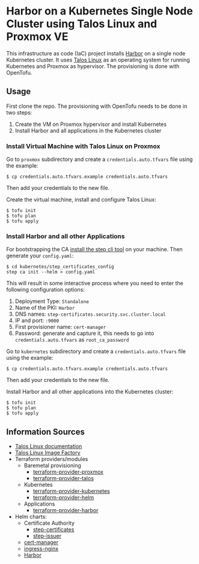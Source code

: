 # Harbor on a Kubernetes Single Node Cluster using Talos Linux and Proxmox VE
This infrastructure as code (IaC) project installs [Harbor](https://goharbor.io/) on a single node Kubernetes cluster.
It uses [Talos Linux](https://www.talos.dev/) as an operating system for running Kubernetes and Proxmox as hypervisor.
The provisioning is done with OpenTofu.

## Usage
First clone the repo. The provisioning with OpenTofu needs to be done in two steps:
1. Create the VM on Proxmox hypervisor and install Kubernetes
2. Install Harbor and all applications in the Kubernetes cluster

### Install Virtual Machine with Talos Linux on Proxmox
Go to `proxmox` subdirectory and create a `credentials.auto.tfvars` file using the example:
```shell
$ cp credentials.auto.tfvars.example credentials.auto.tfvars 
```
Then add your credentials to the new file. 

Create the virtual machine, install and configure Talos Linux:
```shell
$ tofu init
$ tofu plan
$ tofu apply
```

### Install Harbor and all other Applications
For bootstrapping the CA [install the step cli tool](https://smallstep.com/docs/step-cli/installation/) on your machine. Then generate your `config.yaml`:
```shell
$ cd kubernetes/step_certificates_config
step ca init --helm > config.yaml
```
This will result in some interactive process where you need to enter the following configuration options:

1. Deployment Type: `Standalone`
2. Name of the PKI: `Harbor`
3. DNS names: `step-certificates.security.svc.cluster.local`
4. IP and port: `:9000`
5. First provisioner name: `cert-manager`
6. Password: generate and capture it, this needs to go into `credentials.auto.tfvars` as `root_ca_password`

Go to `kubernetes` subdirectory and create a `credentials.auto.tfvars` file using the example:
```shell
$ cp credentials.auto.tfvars.example credentials.auto.tfvars 
```
Then add your credentials to the new file. 

Install Harbor and all other applications into the Kubernetes cluster:
```shell
$ tofu init
$ tofu plan
$ tofu apply
```

## Information Sources
* [Talos Linux documentation](https://www.talos.dev/v1.8/)
* [Talos Linux Image Factory](https://factory.talos.dev/)
* Terraform providers/modules
  * Baremetal provisioning
    * [terraform-provider-proxmox](https://github.com/Telmate/terraform-provider-proxmox)
    * [terraform-provider-talos](https://github.com/siderolabs/terraform-provider-talos)
  * Kubernetes
    * [terraform-provider-kubernetes](https://github.com/hashicorp/terraform-provider-kubernetes)
    * [terraform-provider-helm](https://github.com/hashicorp/terraform-provider-helm)
  * Applications
    * [terraform-provider-harbor](https://github.com/goharbor/terraform-provider-harbor)
* Helm charts:
  * Certificate Authority
    * [step-certificates](https://artifacthub.io/packages/helm/smallstep/step-certificates)
    * [step-issuer](https://artifacthub.io/packages/helm/smallstep/step-issuer)
  * [cert-manager](https://artifacthub.io/packages/helm/cert-manager/cert-manager)
  * [ingress-nginx](https://artifacthub.io/packages/helm/ingress-nginx/ingress-nginx)
  * [Harbor](https://github.com/goharbor/harbor-helm)
